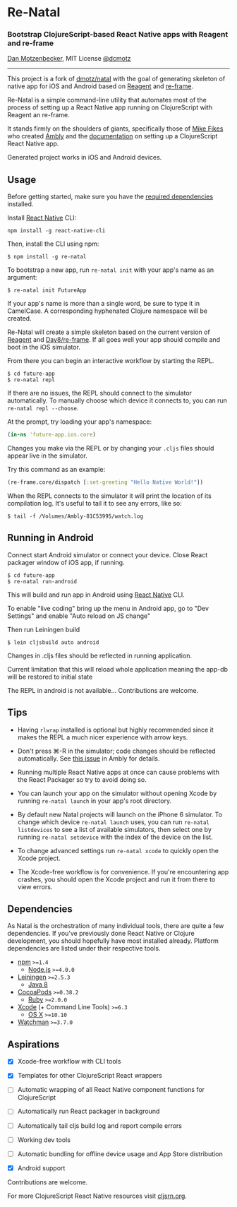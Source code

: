 # Re-Natal
### Bootstrap ClojureScript-based React Native apps with Reagent and re-frame
[Dan Motzenbecker](http://oxism.com), MIT License
[@dcmotz](https://twitter.com/dcmotz)

---

This project is a fork of [dmotz/natal](https://github.com/dmotz/natal) with
the goal of generating skeleton of native app for iOS and Android based on
[Reagent](https://github.com/reagent-project/reagent) and [re-frame](https://github.com/Day8/re-frame).

Re-Natal is a simple command-line utility that automates most of the process of
setting up a React Native app running on ClojureScript with Reagent an re-frame.

It stands firmly on the shoulders of giants, specifically those of
[Mike Fikes](http://blog.fikesfarm.com) who created
[Ambly](https://github.com/omcljs/ambly) and the
[documentation](http://cljsrn.org/ambly.html)
on setting up a ClojureScript React Native app.

Generated project works in iOS and Android devices.

## Usage

Before getting started, make sure you have the
[required dependencies](#dependencies) installed.

Install [React Native](https://facebook.github.io/react-native/docs/getting-started.html#content) CLI:
```
npm install -g react-native-cli
```

Then, install the CLI using npm:

```
$ npm install -g re-natal
```

To bootstrap a new app, run `re-natal init` with your app's name as an argument:

```
$ re-natal init FutureApp
```

If your app's name is more than a single word, be sure to type it in CamelCase.
A corresponding hyphenated Clojure namespace will be created.

Re-Natal will create a simple skeleton based on the current
version of [Reagent](https://github.com/reagent-project/reagent) and [Day8/re-frame](https://github.com/Day8/re-frame).
If all goes well your app should compile and boot in the iOS simulator.

From there you can begin an interactive workflow by starting the REPL.

```
$ cd future-app
$ re-natal repl
```

If there are no issues, the REPL should connect to the simulator automatically.
To manually choose which device it connects to, you can run `re-natal repl --choose`.

At the prompt, try loading your app's namespace:

```clojure
(in-ns 'future-app.ios.core)
```

Changes you make via the REPL or by changing your `.cljs` files should appear live
in the simulator.

Try this command as an example:

```clojure
(re-frame.core/dispatch [:set-greeting "Hello Native World!"])
```

When the REPL connects to the simulator it will print the location of its
compilation log. It's useful to tail it to see any errors, like so:

```
$ tail -f /Volumes/Ambly-81C53995/watch.log
```

## Running in Android

Connect start Android simulator or connect your device.
Close React packager window of iOS app, if running.

```
$ cd future-app
$ re-natal run-android
```
This will build and run app in Android
using [React Native](https://facebook.github.io/react-native/docs/getting-started.html#content) CLI.

To enable "live coding"
bring up the menu in Android app, go to "Dev Settings" and enable
"Auto reload on JS change"

Then run Leiningen build
```
$ lein cljsbuild auto android
```
Changes in .cljs files should be reflected in running application.

Current limitation that this will reload whole application meaning the app-db
will be restored to initial state

The REPL in android is not available... Contributions are welcome.

## Tips
- Having `rlwrap` installed is optional but highly recommended since it makes
the REPL a much nicer experience with arrow keys.

- Don't press ⌘-R in the simulator; code changes should be reflected automatically.
See [this issue](https://github.com/omcljs/ambly/issues/97) in Ambly for details.

- Running multiple React Native apps at once can cause problems with the React
Packager so try to avoid doing so.

- You can launch your app on the simulator without opening Xcode by running
`re-natal launch` in your app's root directory.

- By default new Natal projects will launch on the iPhone 6 simulator. To change
which device `re-natal launch` uses, you can run `re-natal listdevices` to see a list
of available simulators, then select one by running `re-natal setdevice` with the
index of the device on the list.

- To change advanced settings run `re-natal xcode` to quickly open the Xcode project.

- The Xcode-free workflow is for convenience. If you're encountering app crashes,
you should open the Xcode project and run it from there to view errors.


## Dependencies
As Natal is the orchestration of many individual tools, there are quite a few dependencies.
If you've previously done React Native or Clojure development, you should hopefully
have most installed already. Platform dependencies are listed under their respective
tools.

- [npm](https://www.npmjs.com) `>=1.4`
    - [Node.js](https://nodejs.org) `>=4.0.0`
- [Leiningen](http://leiningen.org) `>=2.5.3`
    - [Java 8](http://www.oracle.com/technetwork/java/javase/downloads/index.html)
- [CocoaPods](https://cocoapods.org) `>=0.38.2`
    - [Ruby](https://www.ruby-lang.org) `>=2.0.0`
- [Xcode](https://developer.apple.com/xcode) (+ Command Line Tools) `>=6.3`
    - [OS X](http://www.apple.com/osx) `>=10.10`
- [Watchman](https://facebook.github.io/watchman) `>=3.7.0`


## Aspirations
- [x] Xcode-free workflow with CLI tools
- [x] Templates for other ClojureScript React wrappers
- [ ] Automatic wrapping of all React Native component functions for ClojureScript
- [ ] Automatically run React packager in background
- [ ] Automatically tail cljs build log and report compile errors
- [ ] Working dev tools
- [ ] Automatic bundling for offline device usage and App Store distribution
- [x] Android support


Contributions are welcome.

For more ClojureScript React Native resources visit [cljsrn.org](http://cljsrn.org).
